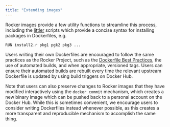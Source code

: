 ```yaml
---
title: "Extending images"
---
```



Rocker images provide a few utility functions to streamline this process, including the 
[littler](https://cran.r-project.org/package=littler) scripts which provide a concise syntax for installing packages in Dockerfiles, e.g.

    RUN install2.r pkg1 pgk2 pkg3 ...


Users writing their own Dockerfiles are encouraged to follow the same practices as the
Rocker Project, such as the [Dockerfile Best Practices](https://docs.docker.com/engine/userguide/eng-image/dockerfile_best-practices/), the use of automated builds,
and when appropriate, versioned tags.  Users can ensure their automated builds are rebuilt
every time the relevant upstream Dockerfile is updated by using build triggers on Docker Hub.

Note that users can also preserve changes to Rocker images that they have modified interactively using
the `docker commit` mechanism, which creates a new binary image which can be pushed back to
a personal account on the Docker Hub.  While this is sometimes convenient, we encourage users to
consider writing Dockerfiles instead whenever possible, as this creates a more transparent
and reproducible mechanism to accomplish the same thing.  




